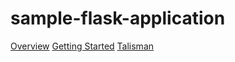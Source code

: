 # sample-flask-application

[Overview](./overview.md)
[Getting Started](./getting-started.md)
[Talisman](talisman.md)
